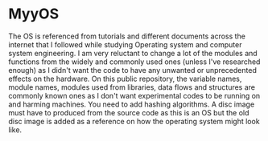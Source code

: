 # MyyOS
The OS is referenced from tutorials and different documents across the internet that I followed while studying Operating system and computer system engineering.
I am very reluctant to change a lot of the modules and functions from the widely and commonly used ones (unless I've researched enough) as I didn't want the code to have any unwanted or unprecedented effects on the hardware.
On this public repository, the variable names, module names, modules used from libraries, data flows and structures are commonly known ones as I don't want experimental codes to be running on and harming machines.
You need to add hashing algorithms.
A disc image must have to produced from the source code as this is an OS but the old disc image is added as a reference on how the operating system might look like.
